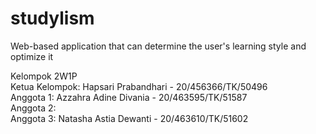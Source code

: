 # studylism
Web-based application that can determine the user's learning style and optimize it

Kelompok 2W1P\
Ketua Kelompok: Hapsari Prabandhari - 20/456366/TK/50496\
Anggota 1: Azzahra Adine Divania - 20/463595/TK/51587\
Anggota 2:\
Anggota 3: Natasha Astia Dewanti - 20/463610/TK/51602

